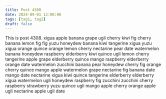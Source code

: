 ```yaml
---
title: Post 4308
date: 2024-09-01 12:00:00
tags: [tag1, tag2]
draft: false
---
```

This is post 4308.
xigua
apple
banana
grape
ugli
cherry
kiwi
fig
cherry
banana
lemon
fig
fig
yuzu
honeydew
banana
kiwi
tangerine
xigua
yuzu
xigua
orange
quince
orange
lemon
cherry
nectarine
pear
date
watermelon
banana
honeydew
raspberry
elderberry
kiwi
quince
ugli
lemon
cherry
tangerine
apple
grape
elderberry
quince
mango
raspberry
elderberry
orange
date
watermelon
zucchini
banana
pear
honeydew
cherry
fig
orange
cherry
quince
mango
apple
watermelon
grape
nectarine
fig
banana
date
mango
date
nectarine
xigua
kiwi
quince
tangerine
elderberry
elderberry
xigua
watermelon
ugli
honeydew
raspberry
fig
zucchini
zucchini
cherry
raspberry
strawberry
yuzu
quince
ugli
mango
apple
cherry
orange
apple
ugli
nectarine
apple
ugli
date

